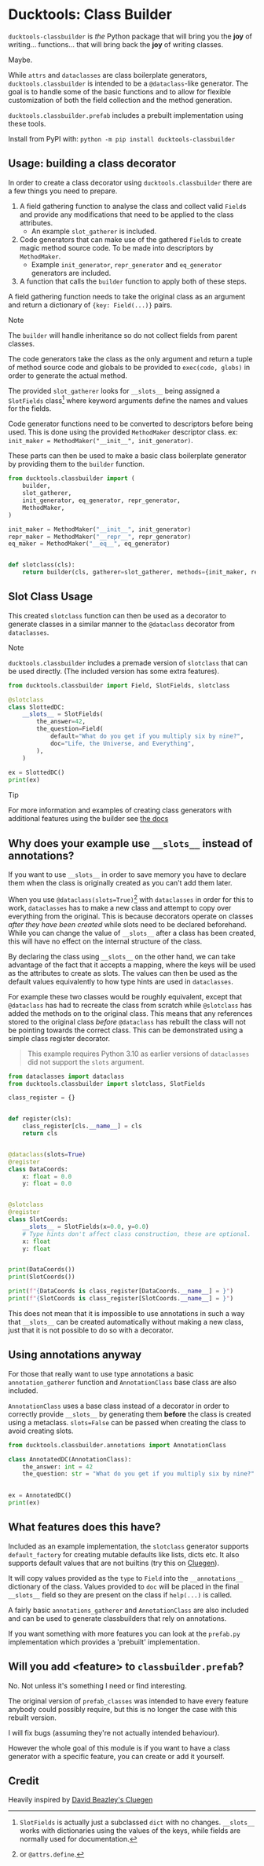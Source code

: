 # Ducktools: Class Builder #

`ducktools-classbuilder` is *the* Python package that will bring you the **joy**
of writing... functions... that will bring back the **joy** of writing classes.

Maybe.

While `attrs` and `dataclasses` are class boilerplate generators, 
`ducktools.classbuilder` is intended to be a `@dataclass`-like generator.
The goal is to handle some of the basic functions and to allow for flexible
customization of both the field collection and the method generation.

`ducktools.classbuilder.prefab` includes a prebuilt implementation using these tools.

Install from PyPI with:
`python -m pip install ducktools-classbuilder`

## Usage: building a class decorator ##

In order to create a class decorator using `ducktools.classbuilder` there are
a few things you need to prepare.

1. A field gathering function to analyse the class and collect valid `Field`s and provide
   any modifications that need to be applied to the class attributes.
   * An example `slot_gatherer` is included.
2. Code generators that can make use of the gathered `Field`s to create magic method
   source code. To be made into descriptors by `MethodMaker`.
   * Example `init_generator`, `repr_generator` and `eq_generator` generators are included.
3. A function that calls the `builder` function to apply both of these steps.

A field gathering function needs to take the original class as an argument and 
return a dictionary of `{key: Field(...)}` pairs.

> [!NOTE]
> The `builder` will handle inheritance so do not collect fields from parent classes.

The code generators take the class as the only argument and return a tuple 
of method source code and globals to be provided to `exec(code, globs)` in order 
to generate the actual method. 

The provided `slot_gatherer` looks for `__slots__` being assigned a `SlotFields` 
class[^1] where keyword arguments define the names and values for the fields. 

Code generator functions need to be converted to descriptors before being used. 
This is done using the provided `MethodMaker` descriptor class. 
ex: `init_maker = MethodMaker("__init__", init_generator)`.

These parts can then be used to make a basic class boilerplate generator by 
providing them to the `builder` function.

```python
from ducktools.classbuilder import (
    builder,
    slot_gatherer,
    init_generator, eq_generator, repr_generator,
    MethodMaker,
)

init_maker = MethodMaker("__init__", init_generator)
repr_maker = MethodMaker("__repr__", repr_generator)
eq_maker = MethodMaker("__eq__", eq_generator)


def slotclass(cls):
    return builder(cls, gatherer=slot_gatherer, methods={init_maker, repr_maker, eq_maker})
```

## Slot Class Usage ##

This created `slotclass` function can then be used as a decorator to generate classes in 
a similar manner to the `@dataclass` decorator from `dataclasses`. 

> [!NOTE] 
> `ducktools.classbuilder` includes a premade version of `slotclass` that can
> be used directly. (The included version has some extra features).

```python
from ducktools.classbuilder import Field, SlotFields, slotclass

@slotclass
class SlottedDC:
    __slots__ = SlotFields(
        the_answer=42,
        the_question=Field(
            default="What do you get if you multiply six by nine?",
            doc="Life, the Universe, and Everything",
        ),
    )
    
ex = SlottedDC()
print(ex)
```

> [!TIP]
> For more information and examples of creating class generators with additional 
> features using the builder see 
> [the docs](https://ducktools-classbuilder.readthedocs.io/en/latest/extension_examples.html)

## Why does your example use `__slots__` instead of annotations? ##

If you want to use `__slots__` in order to save memory you have to declare
them when the class is originally created as you can't add them later.

When you use `@dataclass(slots=True)`[^2] with `dataclasses` in order for 
this to work, `dataclasses` has to make a new class and attempt to
copy over everything from the original. 
This is because decorators operate on classes *after they have been created* 
while slots need to be declared beforehand. 
While you can change the value of `__slots__` after a class has been created, 
this will have no effect on the internal structure of the class.

By declaring the class using `__slots__` on the other hand, we can take
advantage of the fact that it accepts a mapping, where the keys will be
used as the attributes to create as slots. The values can then be used as
the default values equivalently to how type hints are used in `dataclasses`.

For example these two classes would be roughly equivalent, except that
`@dataclass` has had to recreate the class from scratch while `@slotclass`
has added the methods on to the original class. 
This means that any references stored to the original class *before*
`@dataclass` has rebuilt the class will not be pointing towards the 
correct class. 
This can be demonstrated using a simple class register decorator.

> This example requires Python 3.10 as earlier versions of 
> `dataclasses` did not support the `slots` argument.

```python
from dataclasses import dataclass
from ducktools.classbuilder import slotclass, SlotFields

class_register = {}


def register(cls):
    class_register[cls.__name__] = cls
    return cls


@dataclass(slots=True)
@register
class DataCoords:
    x: float = 0.0
    y: float = 0.0


@slotclass
@register
class SlotCoords:
    __slots__ = SlotFields(x=0.0, y=0.0)
    # Type hints don't affect class construction, these are optional.
    x: float
    y: float


print(DataCoords())
print(SlotCoords())

print(f"{DataCoords is class_register[DataCoords.__name__] = }")
print(f"{SlotCoords is class_register[SlotCoords.__name__] = }")
```

This does not mean that it is impossible to use annotations in such a way that 
`__slots__` can be created automatically without making a new class, just that
it is not possible to do so with a decorator.

## Using annotations anyway ##

For those that really want to use type annotations a basic `annotation_gatherer`
function and `AnnotationClass` base class are also included.

`AnnotationClass` uses a base class instead of a decorator in order to correctly
provide `__slots__` by generating them **before** the class is created using a 
metaclass. `slots=False` can be passed when creating the class to avoid creating slots.

```python
from ducktools.classbuilder.annotations import AnnotationClass

class AnnotatedDC(AnnotationClass):
    the_answer: int = 42
    the_question: str = "What do you get if you multiply six by nine?"

    
ex = AnnotatedDC()
print(ex)
```

## What features does this have? ##

Included as an example implementation, the `slotclass` generator supports 
`default_factory` for creating mutable defaults like lists, dicts etc.
It also supports default values that are not builtins (try this on 
[Cluegen](https://github.com/dabeaz/cluegen)).

It will copy values provided as the `type` to `Field` into the 
`__annotations__` dictionary of the class. 
Values provided to `doc` will be placed in the final `__slots__` 
field so they are present on the class if `help(...)` is called.

A fairly basic `annotations_gatherer` and `AnnotationClass` are also included
and can be used to generate classbuilders that rely on annotations.

If you want something with more features you can look at the `prefab.py`
implementation which provides a 'prebuilt' implementation.

## Will you add \<feature\> to `classbuilder.prefab`? ##

No. Not unless it's something I need or find interesting.

The original version of `prefab_classes` was intended to have every feature
anybody could possibly require, but this is no longer the case with this
rebuilt version.

I will fix bugs (assuming they're not actually intended behaviour).

However the whole goal of this module is if you want to have a class generator
with a specific feature, you can create or add it yourself.

## Credit ##

Heavily inspired by [David Beazley's Cluegen](https://github.com/dabeaz/cluegen)

[^1]: `SlotFields` is actually just a subclassed `dict` with no changes. `__slots__`
      works with dictionaries using the values of the keys, while fields are normally
      used for documentation.

[^2]: or `@attrs.define`.